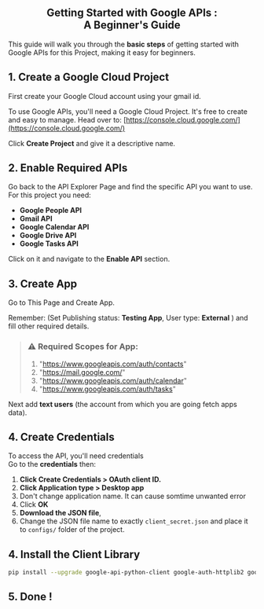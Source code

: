 <h2 align="middle"> Getting Started with Google APIs :<br> A Beginner's Guide</h2>

This guide will walk you through the **basic steps** of getting started with Google APIs for this Project, making it easy for beginners.


## 1. Create a Google Cloud Project

First create your Google Cloud account using your gmail id.

To use Google APIs, you'll need a Google Cloud Project. It's free to create and easy to manage. Head over to: [https://console.cloud.google.com/](https://console.cloud.google.com/)

Click **Create Project** and give it a descriptive name.


## 2. Enable Required APIs

Go back to the <a herf="https://console.cloud.google.com/apis/library?orgonly=true&project=eco-notch-382007&supportedpurview=project">API Explorer Page</a> and find the specific API you want to use.    
For this project you need:  
* **Google People API**
* **Gmail API**
* **Google Calendar API**
* **Google Drive API**
* **Google Tasks API**

Click on it and navigate to the **Enable API** section. 



## 3. Create App
Go to <a herf="https://console.cloud.google.com/apis/credentials/consent?orgonly=true&project=eco-notch-382007&supportedpurview=project">This Page</a> and Create App.

Remember: (Set Publishing status:  **Testing App**, User type: **External** ) and fill other required details.

> ### ⚠️ Required Scopes for App:  
> 1. "https://www.googleapis.com/auth/contacts"  
> 2. "https://mail.google.com/"   
> 3. "https://www.googleapis.com/auth/calendar"  
> 4. "https://www.googleapis.com/auth/tasks"

Next add **text users** (the account from which you are going fetch apps data).


## 4. Create Credentials
To access the API, you'll need credentials  
Go to the **credentials** then:  
1. **Click Create Credentials > OAuth client ID.**
2. **Click Application type > Desktop app**
3. Don't change application name. It can cause somtime unwanted error
4. Click **OK**
5. **Download the JSON file**,
6. Change the JSON file name to exactly `client_secret.json` and place it to `configs/` folder of the project.



## 4. Install the Client Library

```bash
pip install --upgrade google-api-python-client google-auth-httplib2 google-auth-oauthlib
```

## 5. Done !
